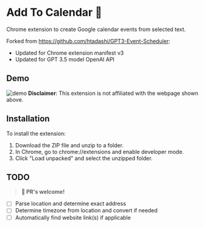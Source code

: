 # Add To Calendar 📆

Chrome extension to create Google calendar events from selected text.

Forked from <https://github.com/htadashi/GPT3-Event-Scheduler>:

- Updated for Chrome extension manifest v3
- Updated for GPT 3.5 model OpenAI API

## Demo

![demo](https://user-images.githubusercontent.com/2355491/210706757-323e764e-ee9f-464d-baf8-475c8862bb18.gif)
**Disclaimer**: This extension is not affiliated with the webpage shown above.

## Installation

To install the extension:

1. Download the ZIP file and unzip to a folder.
2. In Chrome, go to chrome://extensions and enable developer mode.
3. Click "Load unpacked" and select the unzipped folder.

## TODO

> **📣 PR's welcome!**

- [ ] Parse location and determine exact address
- [ ] Determine timezone from location and convert if needed
- [ ] Automatically find website link(s) if applicable
